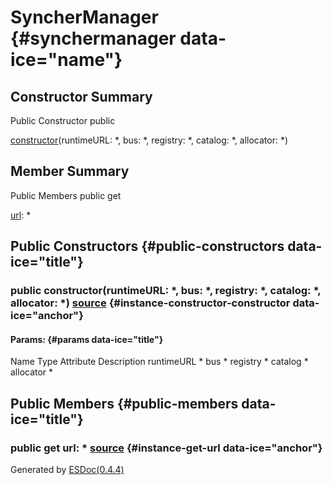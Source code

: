 <div class="self-detail detail">

SyncherManager {#synchermanager data-ice="name"}
==============

</div>

<div data-ice="constructorSummary">

Constructor Summary
-------------------

Public Constructor
<span class="access" data-ice="access">public</span> <span
class="override" data-ice="override"></span>
<div>

<span
data-ice="name"><span>[constructor](../../../class/src/syncher/SyncherManager.js~SyncherManager.html#instance-constructor-constructor)</span></span><span
data-ice="signature">(runtimeURL: <span>\*</span>, bus: <span>\*</span>,
registry: <span>\*</span>, catalog: <span>\*</span>, allocator:
<span>\*</span>)</span>

</div>

<div>

</div>

</div>

<div data-ice="memberSummary">

Member Summary
--------------

Public Members
<span class="access" data-ice="access">public</span> <span class="kind"
data-ice="kind">get</span> <span class="override"
data-ice="override"></span>
<div>

<span
data-ice="name"><span>[url](../../../class/src/syncher/SyncherManager.js~SyncherManager.html#instance-get-url)</span></span><span
data-ice="signature">: <span>\*</span></span>

</div>

<div>

</div>

</div>

<div data-ice="constructorDetails">

Public Constructors {#public-constructors data-ice="title"}
-------------------

<div class="detail" data-ice="detail">

### <span class="access" data-ice="access">public</span> <span data-ice="name">constructor</span><span data-ice="signature">(runtimeURL: <span>\*</span>, bus: <span>\*</span>, registry: <span>\*</span>, catalog: <span>\*</span>, allocator: <span>\*</span>)</span> <span class="right-info"> <span data-ice="source"><span>[source](../../../file/src/syncher/SyncherManager.js.html#lineNumber18)</span></span> </span> {#instance-constructor-constructor data-ice="anchor"}

<div data-ice="properties">

<div data-ice="properties">

#### Params: {#params data-ice="title"}

Name
Type
Attribute
Description
runtimeURL
<span>\*</span>
bus
<span>\*</span>
registry
<span>\*</span>
catalog
<span>\*</span>
allocator
<span>\*</span>

</div>

</div>

</div>

</div>

<div data-ice="memberDetails">

Public Members {#public-members data-ice="title"}
--------------

<div class="detail" data-ice="detail">

### <span class="access" data-ice="access">public</span> <span class="kind" data-ice="kind">get</span> <span data-ice="name">url</span><span data-ice="signature">: <span>\*</span></span> <span class="right-info"> <span data-ice="source"><span>[source](../../../file/src/syncher/SyncherManager.js.html#lineNumber50)</span></span> </span> {#instance-get-url data-ice="anchor"}

<div data-ice="properties">

</div>

</div>

</div>

</div>

Generated by [ESDoc<span
data-ice="esdocVersion">(0.4.4)</span>](https://esdoc.org)
